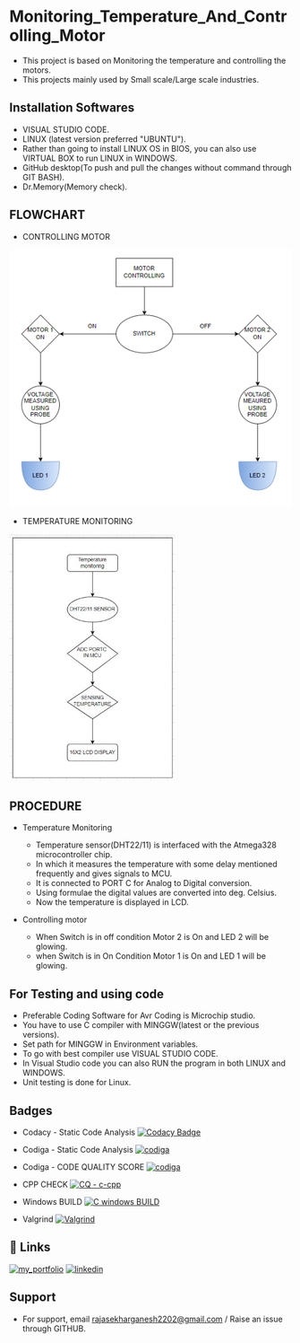 # Monitoring_Temperature_And_Controlling_Motor


*   This project is based on Monitoring the temperature and controlling the motors.
*   This projects mainly used by Small scale/Large scale industries.


## Installation Softwares

*   VISUAL STUDIO CODE.
*   LINUX (latest version preferred "UBUNTU").
*   Rather than going to install LINUX OS in BIOS, you can also use VIRTUAL BOX to run LINUX in WINDOWS.
*   GitHub desktop(To push and pull the changes without command through GIT BASH).
*   Dr.Memory(Memory check).

## FLOWCHART

* CONTROLLING MOTOR

![MOTOR_CONTROL](https://github.com/Rajasekhar22/image/blob/main/2022-04-23-12-19-26.png)

* TEMPERATURE MONITORING

![MONITOR_TEMPERATURE](https://github.com/Rajasekhar22/image/blob/main/TEMP.jpeg)


## PROCEDURE

* Temperature Monitoring
  * Temperature sensor(DHT22/11) is interfaced with the Atmega328 microcontroller chip.
  * In which it measures the temperature with some delay mentioned frequently and gives signals to MCU.
  * It is connected to PORT C for Analog to Digital conversion.
  * Using formulae the digital values are converted into deg. Celsius.
  * Now the temperature is displayed in LCD.

* Controlling motor
  * When Switch is in off condition Motor 2 is On and LED 2 will be glowing.
  * when Switch is in On Condition Motor 1 is On and LED 1 will be glowing.


## For Testing and using code

* Preferable Coding Software for Avr Coding is Microchip studio.
* You have to use C compiler with MINGGW(latest or the previous versions).
* Set path for MINGGW in Environment variables.
* To go with best compiler use VISUAL STUDIO CODE.
* In Visual Studio code you can also RUN the program in both LINUX and WINDOWS.
* Unit testing is done for Linux.

## Badges 
* Codacy - Static Code Analysis
[![Codacy Badge](https://app.codacy.com/project/badge/Grade/2c73efbf9ec24ad1868e452829cbfca9)](https://www.codacy.com/gh/Rajasekhar22/M2_Monitoring_Temperature_And_Controlling_Motor/dashboard?utm_source=github.com&amp;utm_medium=referral&amp;utm_content=Rajasekhar22/M2_Monitoring_Temperature_And_Controlling_Motor&amp;utm_campaign=Badge_Grade)

* Codiga - Static Code Analysis
[![codiga](https://img.shields.io/badge/CODIGA_GRADE-A-green.svg)](https://api.codiga.io/project/33070/status/svg)

* Codiga - CODE QUALITY SCORE
[![codiga](https://img.shields.io/badge/CODIGA_QUALITY_SCORE-100-green.svg)](https://api.codiga.io/project/33070/score/svg)

* CPP CHECK
[![CQ - c-cpp](https://github.com/Rajasekhar22/M2_Monitoring_Temperature_And_Controlling_Motor/actions/workflows/c-cpp.yml/badge.svg)](https://github.com/Rajasekhar22/M2_Monitoring_Temperature_And_Controlling_Motor/actions/workflows/c-cpp.yml)

* Windows BUILD
[![C windows BUILD](https://github.com/Rajasekhar22/M2_Monitoring_Temperature_And_Controlling_Motor/actions/workflows/makefile.yml/badge.svg)](https://github.com/Rajasekhar22/M2_Monitoring_Temperature_And_Controlling_Motor/actions/workflows/makefile.yml)

* Valgrind
[![Valgrind](https://github.com/Rajasekhar22/M2_Monitoring_Temperature_And_Controlling_Motor/actions/workflows/valgrind.yml/badge.svg)](https://github.com/Rajasekhar22/M2_Monitoring_Temperature_And_Controlling_Motor/actions/workflows/valgrind.yml)


## 🔗 Links
[![my_portfolio](https://img.shields.io/badge/my_portfolio-000?style=for-the-badge&logo=ko-fi&logoColor=white)](https://github.com/Rajasekhar22)
[![linkedin](https://img.shields.io/badge/linkedin-0A66C2?style=for-the-badge&logo=linkedin&logoColor=white)](www.linkedin.com/in/bammidi-rajasekhar-2a58651b6)

## Support

*   For support, email rajasekharganesh2202@gmail.com / Raise an issue through GITHUB.

